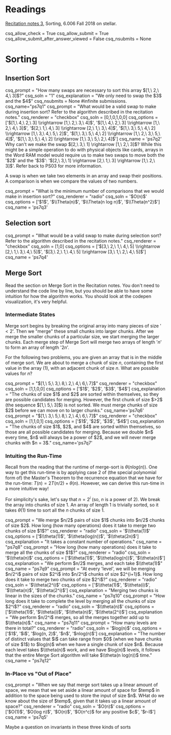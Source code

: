 # Readings 
[Recitation notes 3](https://learning-modules.mit.edu/service/materials/groups/238004/files/e6fa926e-a2c0-484f-80a0-c005f3b7f932/link?errorRedirect=%2Fmaterials%2Findex.html&download=true), Sorting, 6.006 Fall 2018 on stellar.

<python>
csq_allow_check = True
csq_allow_submit = True
csq_allow_submit_after_answer_viewed = False
csq_nsubmits = None
</python>

# Sorting

## Insertion Sort

<question expression>
csq_prompt = "How many swaps are necessary to sort this array $[1,\ 2,\ 4,\ 3]$?"
csq_soln = "1"
csq_explanation = "We only need to swap the $3$ and the $4$"
csq_nsubmits = None #infinite submissions.
csq_name="ps7q1"
</question>

<question multiplechoice>
csq_prompt = "What would be a valid swap to make during insertion sort? Refer to the algorithm described in the recitation notes."
csq_renderer = "checkbox"
csq_soln = [0,1,0,1,0,0]
csq_options = ['$[1,\ 4,\ 2,\ 3] \\rightarrow [1,\ 2,\ 3,\ 4]$',
'$[1,\ 4,\ 2,\ 3] \\rightarrow [1,\ 2,\ 4,\ 3]$',
'$[2,\ 1,\ 4,\ 3] \\rightarrow [2,\ 1,\ 3,\ 4]$',
'$[1,\ 3,\ 5,\ 4,\ 2] \\rightarrow [1,\ 3,\ 4,\ 5,\ 2]$',
'$[1,\ 3,\ 5,\ 4,\ 2] \\rightarrow [1,\ 2,\ 3,\ 5,\ 4]$',
'$[1,\ 3,\ 5,\ 4,\ 2] \\rightarrow [1,\ 3,\ 5,\ 2,\ 4]$']
csq_name = 'ps7q2'
</question>

<checkyourself>
Why can't we make the swap $[2,\ 3,\ 1] \rightarrow [1,\ 2,\ 3]$?
<showhide>
While this might be a simple operation to do with physical objects like cards, arrays in the Word RAM model would require us to make two swaps to move both the '$2$' and the '$3$': '$[2,\ 3,\ 1] \rightarrow [2,\ 1,\ 3] \rightarrow [1,\ 2,\ 3]$'. Refer back to PS03 for more information.
</showhide>
</checkyourself>

A swap is when we take two elements in an array and swap their positions. A comparison is when we compare the values of two numbers.

<question multiplechoice>
csq_prompt = "What is the minimum number of comparisons that we would make in insertion sort?"
csq_renderer = "radio"
csq_soln = '$O(n)$'
csq_options = ['$1$', '$\\Theta(n)$', '$\\Theta(n log n)$', '$\\Theta(n^2)$']
csq_name = 'ps7q3'
</question>

## Selection sort

<question multiplechoice>
csq_prompt = "What would be a valid swap to make during selection sort? Refer to the algorithm described in the recitation notes."
csq_renderer = "checkbox"
csq_soln = [1,0]
csq_options = ['$[3,\ 2,\ 1,\ 4,\ 5] \\rightarrow [2,\ 1,\ 3,\ 4,\ 5]$',
'$[3,\ 2,\ 1,\ 4,\ 5] \\rightarrow [3,\ 1,\ 2,\ 4,\ 5]$']
csq_name = 'ps7q4'
</question>

## Merge Sort

Read the section on Merge Sort in the Recitation notes. You don't need to understand the code line by line, but you should be able to have some intuition for how the algorithm works. You should look at the codepen visualization, it's very helpful.

### Intermediate States
Merge sort begins by breaking the original array into many pieces of size '$<2$'. Then we "merge" these small chunks into larger chunks. After we merge the smaller chunks of a particular size, we start merging the larger chunks. Each merge step of Merge Sort will merge two arrays of length '$n$' to form an array of length '$2n$'.

For the following two problems, you are given an array that is in the middle of merge sort. We are about to merge a chunk of size $n$, containing the first value in the array ($1$), with an adjacent chunk of size $n$. What are possible values for $n$?

<question multiplechoice>
csq_prompt = "$[1,\ 5,\ 3,\ 8,\ 2,\ 4,\ 6,\ 7]$"
csq_renderer = "checkbox"
csq_soln = [1,1,0,0]
csq_options = ['$1$', '$2$', '$3$', '$4$']
csq_explanation = "The chunks of size $1$ and $2$ are sorted within themselves, so they are possible candidates for merging. However, the first chunk of size $>2$ (the sequence $[1,\ 5,\ 3]$) is not sorted. We must merge chunks of size $2$ before we can move on to larger chunks."
csq_name='ps7q6'
</question>

<question multiplechoice>
csq_prompt = "$[1,\ 3,\ 5,\ 8,\ 2,\ 4,\ 6,\ 7]$"
csq_renderer = "checkbox"
csq_soln = [1,1,0,1]
csq_options = ['$1$', '$2$', '$3$', '$4$']
csq_explanation = "The chunks of size $1$, $2$, and $4$ are sorted within themselves, so those are all possible candidates for merging. Because we double $n$ every time, $n$ will always be a power of $2$, and we will never merge chunks with $n = 3$."
csq_name='ps7q7'
</question>

### Intuiting the Run-Time

Recall from the reading that the runtime of merge-sort is $\theta(nlog(n))$. One way to get this run-time is by applying case 2 of (the special polynomial form of) the Master's Theorem to the recurrence equation that we have for the run-time: $T(n) = 2T(n/2) + \theta(n)$. However, we can derive this run-time in a more intuitive way!

For simplicity's sake, let's say that $n = 2^i$ (so, $n$ is a power of $2$). We break the array into chunks of size $1$. An array of length $1$ is trivially sorted, so it takes $\theta(1)$ time to sort all the $n$ chunks of size $1$.

<question multiplechoice>
csq_prompt = "We merge $n/2$ pairs of size $1$ chunks into $n/2$ chunks of size $2$. How long (how many operations) does it take to merge two chunks of size $1$?"
csq_renderer = "radio"
csq_soln = '$\\theta(1)$'
csq_options = ['$\\theta(1)$', '$\\theta(log(n))$', '$\\theta(2n)$']
csq_explanation = "It takes a constant number of operations."
csq_name = "ps7q8"
</question>

<question multiplechoice>
csq_prompt = "How long (how many operations) does it take to merge all the chunks of size $1$?"
csq_renderer = "radio"
csq_soln = '$\\theta(n)$'
csq_options = ['$\\theta(1)$', '$\\theta(log(n))$', '$\\theta(n)$']
csq_explanation = "We perform $n/2$ merges, and each take $\\theta(1)$"
csq_name = "ps7q9"
</question>

<question multiplechoice>
csq_prompt = "At every 'level', we will be merging $n/2^i$ pairs of size $2^i$ into $n/2^i$ chunks of size $2^{i+1}$. How long does it take to merge two chunks of size $2^i$?"
csq_renderer = "radio"
csq_soln = '$\\theta(2^i)$' 
csq_options = ['$\\theta(1)$', '$\\theta(i)$', '$\\theta(n)$', '$\\theta(2^i)$']
csq_explanation = "Merging two chunks is linear in the sizes of the chunks."
csq_name = "ps7q10"
</question>

<question multiplechoice>
csq_prompt = "How long does it take to complete the level by merging all the chunks of size $2^i$?"
csq_renderer = "radio"
csq_soln = '$\\theta(n)$' 
csq_options = ['$\\theta(1)$', '$\\theta(i)$', '$\\theta(n)$', '$\\theta(2^i)$']
csq_explanation = "We perform $n/2^i$ merges, so all the merges together add up to $\\theta(n)$."
csq_name = "ps7q11"
</question>

<question multiplechoice>
csq_prompt = "How many levels are there in total?"
csq_renderer = "radio"
csq_soln = '$log(n)$' 
csq_options = ['$1$', '$i$', '$log(n, 2)$', '$n$', '$nlog(n)$']
csq_explanation = "The number of distinct values that $i$ can take range from $0$ (when we have chunks of size $1$) to $log(n)$ when we have a single chunk of size $n$. Because each level takes $\\theta(n)$ work, and we have $log(n)$ levels, it follows that the entire Merge Sort algorithm will take $\\theta(n log(n))$ time."
csq_name = "ps7q12"
</question>

### In-Place vs "Out of Place"

<question multiplechoice>
csq_prompt = "When we say that merge sort takes up a linear amount of space, we mean that we set aside a linear amount of space for $temp$ in addition to the space being used to store the input of size $n$. WHat do we know about the size of $temp$, given that it takes up a linear amount of space?"
csq_renderer = "radio"
csq_soln = '$O(n)$'
csq_options = ['$O(1)$', '$O(log n)$', '$O(n)$', '$O(n^c)$ for any positive $c$', '$r-l$']
csq_name = 'ps7q5'
</question>

Maybe a question on invariants in these three kinds of sorts
